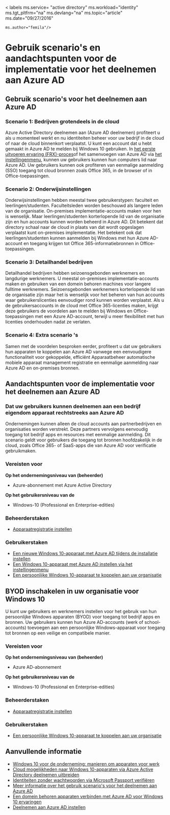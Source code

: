 <properties
    pageTitle="Gebruik scenario's en aandachtspunten voor de implementatie voor het deelnemen aan Azure AD | Microsoft Azure"
    description="Dit artikel wordt uitgelegd hoe beheerders kunnen instellen Azure AD deelnemen aan voor hun eindgebruikers (medewerkers, studenten, andere gebruikers). Het is ook wordt beschreven hoe de verschillende echte-scenario's voor het gebruik van Azure AD deelnemen."
    services="active-directory"
    documentationCenter=""
    authors="femila"
    manager="swadhwa"
    editor=""
    tags="azure-classic-portal"/>

< labels ms.service= "active directory" ms.workload="identity" ms.tgt_pltfrm="na" ms.devlang="na" ms.topic="article" ms.date="09/27/2016"

    ms.author="femila"/>

# <a name="usage-scenarios-and-deployment-considerations-for-azure-ad-join"></a>Gebruik scenario's en aandachtspunten voor de implementatie voor het deelnemen aan Azure AD

## <a name="usage-scenarios-for-azure-ad-join"></a>Gebruik scenario's voor het deelnemen aan Azure AD
### <a name="scenario-1-businesses-largely-in-the-cloud"></a>Scenario 1: Bedrijven grotendeels in de cloud

Azure Active Directory deelnemen aan (Azure AD deelnemen) profiteert u als u momenteel werkt en nu identiteiten beheer voor uw bedrijf in de cloud of naar de cloud binnenkort verplaatst. U kunt een account dat u hebt gemaakt in Azure AD te melden bij Windows 10 gebruiken. In [het eerste uitvoeren ervaring (FRX)-proces](active-directory-azureadjoin-user-frx.md)of het samenvoegen van Azure AD via [het instellingenmenu](active-directory-azureadjoin-user-upgrade.md), kunnen uw gebruikers kunnen hun computers lid naar Azure AD.  Uw gebruikers kunnen ook profiteren van eenmalige aanmelding (SSO) toegang tot cloud bronnen zoals Office 365, in de browser of in Office-toepassingen.

### <a name="scenario-2-educational-institutions"></a>Scenario 2: Onderwijsinstellingen

Onderwijsinstellingen hebben meestal twee gebruikerstypen: faculteit en leerlingen/studenten. Faculteitsleden worden beschouwd als langere leden van de organisatie. On-premises implementatie-accounts maken voor hen is wenselijk. Maar leerlingen/studenten korterlopende lid van de organisatie zijn en hun accounts kunnen worden beheerd in Azure AD. Dit betekent dat directory schaal naar de cloud in plaats van dat wordt opgeslagen verplaatst kunt on-premises implementatie. Het betekent ook dat leerlingen/studenten kunnen aanmelden bij Windows met hun Azure AD-account en toegang krijgen tot Office 365-informatiebronnen in Office-toepassingen.

### <a name="scenario-3-retail-businesses"></a>Scenario 3: Detailhandel bedrijven

Detailhandel bedrijven hebben seizoensgebonden werknemers en langdurige werknemers. U meestal on-premises implementatie-accounts maken en gebruiken van een domein behoren machines voor langere fulltime werknemers. Seizoensgebonden werknemers korterlopende lid van de organisatie zijn maar het is wenselijk voor het beheren van hun accounts waar gebruikerslicenties eenvoudiger rond kunnen worden verplaatst. Als u de gebruikersaccounts in de cloud met Office 365-licenties maken, krijgt deze gebruikers de voordelen aan te melden bij Windows en Office-toepassingen met een Azure AD-account, terwijl u meer flexibiliteit met hun licenties onderhouden nadat ze verlaten.

### <a name="scenario-4-additional-scenarios"></a>Scenario 4: Extra scenario 's

Samen met de voordelen besproken eerder, profiteert u dat uw gebruikers hun apparaten te koppelen aan Azure AD vanwege een eenvoudigere functionaliteit voor gekoppelde, efficiënt Apparaatbeheer automatische mobiele apparaat management registratie en eenmalige aanmelding naar Azure AD en on-premises bronnen.  


## <a name="deployment-considerations-for-azure-ad-join"></a>Aandachtspunten voor de implementatie voor het deelnemen aan Azure AD

### <a name="enable-your-users-to-join-a-company-owned-device-directly-to-azure-ad"></a>Dat uw gebruikers kunnen deelnemen aan een bedrijf eigendom apparaat rechtstreeks aan Azure AD


Ondernemingen kunnen alleen de cloud accounts aan partnerbedrijven en organisaties worden verstrekt. Deze partners vervolgens eenvoudig toegang tot bedrijf apps en resources met eenmalige aanmelding. Dit scenario geldt voor gebruikers die toegang tot bronnen hoofdzakelijk in de cloud, zoals Office 365- of SaaS-apps die van Azure AD voor verificatie gebruikmaken.

### <a name="prerequisites"></a>Vereisten voor
**Op het ondernemingsniveau van (beheerder)**

*   Azure-abonnement met Azure Active Directory  

**Op het gebruikersniveau van de**

*   Windows-10 (Professional en Enterprise-edities)

### <a name="administrator-tasks"></a>Beheerderstaken
* [Apparaatregistratie instellen](active-directory-azureadjoin-setup.md)

### <a name="user-tasks"></a>Gebruikerstaken
* [Een nieuwe Windows 10-apparaat met Azure AD tijdens de installatie instellen](active-directory-azureadjoin-user-frx.md)
* [Een Windows 10-apparaat met Azure AD instellen via het instellingenmenu](active-directory-azureadjoin-user-upgrade.md)
* [Een persoonlijke Windows 10-apparaat te koppelen aan uw organisatie](active-directory-azureadjoin-personal-device.md)



## <a name="enable-byod-in-your-organization-for-windows-10"></a>BYOD inschakelen in uw organisatie voor Windows 10
U kunt uw gebruikers en werknemers instellen voor het gebruik van hun persoonlijke Windows apparaten (BYOD) voor toegang tot bedrijf apps en bronnen. Uw gebruikers kunnen hun Azure AD-accounts (werk of school-accounts) toevoegen aan een persoonlijke Windows-apparaat voor toegang tot bronnen op een veilige en compatibele manier.

### <a name="prerequisites"></a>Vereisten voor
**Op het ondernemingsniveau van (beheerder)**

*   Azure AD-abonnement

**Op het gebruikersniveau van de**

*   Windows-10 (Professional en Enterprise-edities)


### <a name="administrator-tasks"></a>Beheerderstaken

* [Apparaatregistratie instellen](active-directory-azureadjoin-setup.md)

### <a name="user-tasks"></a>Gebruikerstaken
* [Een persoonlijke Windows 10-apparaat te koppelen aan uw organisatie](active-directory-azureadjoin-personal-device.md)


## <a name="additional-information"></a>Aanvullende informatie
* [Windows 10 voor de onderneming: manieren om apparaten voor werk](active-directory-azureadjoin-windows10-devices-overview.md)
* [Cloud mogelijkheden naar Windows 10-apparaten via Azure Active Directory deelnemen uitbreiden](active-directory-azureadjoin-user-upgrade.md)
* [Identiteiten zonder wachtwoorden via Microsoft Passport verifiëren](active-directory-azureadjoin-passport.md)
* [Meer informatie over het gebruik scenario's voor het deelnemen aan Azure AD](active-directory-azureadjoin-deployment-aadjoindirect.md)
* [Een domein behoren apparaten verbinden met Azure AD voor Windows 10 ervaringen](active-directory-azureadjoin-devices-group-policy.md)
* [Deelnemen aan Azure AD instellen](active-directory-azureadjoin-setup.md)
